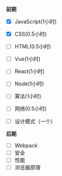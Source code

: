 **前期**
 - [x] JavaScript(1小时)
 - [x] CSS(0.5小时)
 - [ ] HTML(0.5小时)
 - [ ] Vue(1小时)
 - [ ] React(1小时)
 - [ ] Node(1小时)
 - [ ] 算法(1小时)
 - [ ] 网络(0.5小时)
 - [ ] 设计模式（一个）


**后期**
 - [ ] Webpack
 - [ ] 安全
 - [ ] 性能
 - [ ] 浏览器原理